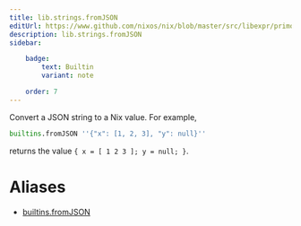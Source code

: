 ```yaml
---
title: lib.strings.fromJSON
editUrl: https://www.github.com/nixos/nix/blob/master/src/libexpr/primops.cc
description: lib.strings.fromJSON
sidebar:

    badge:
        text: Builtin
        variant: note

    order: 7
---
```


Convert a JSON string to a Nix value. For example,

```nix
builtins.fromJSON ''{"x": [1, 2, 3], "y": null}''
```

returns the value `{ x = [ 1 2 3 ]; y = null; }`.


# Aliases

- [builtins.fromJSON](/nix-doc-comments/reference/builtins/builtins-fromjson)


